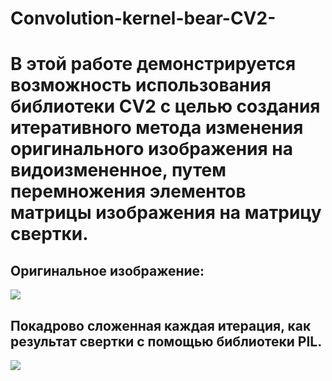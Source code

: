 # Convolution-kernel-bear-CV2-
# В этой работе демонстрируется возможность использования библиотеки CV2 с целью создания итеративного метода изменения оригинального изображения на видоизмененное, путем перемножения элементов матрицы изображения на матрицу свертки.
## Оригинальное изображение:
![](https://github.com/ZeroIsntNull/Convolution-kernel-bear-CV2-/blob/master/orig.jpeg)
## Покадрово сложенная каждая итерация, как результат свертки с помощью библиотеки PIL.
![](https://github.com/ZeroIsntNull/Convolution-kernel-bear-CV2-/blob/master/bear_gif.gif)
 
